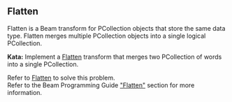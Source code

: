 <!--
  ~  Licensed to the Apache Software Foundation (ASF) under one
  ~  or more contributor license agreements.  See the NOTICE file
  ~  distributed with this work for additional information
  ~  regarding copyright ownership.  The ASF licenses this file
  ~  to you under the Apache License, Version 2.0 (the
  ~  "License"); you may not use this file except in compliance
  ~  with the License.  You may obtain a copy of the License at
  ~
  ~      http://www.apache.org/licenses/LICENSE-2.0
  ~
  ~  Unless required by applicable law or agreed to in writing, software
  ~  distributed under the License is distributed on an "AS IS" BASIS,
  ~  WITHOUT WARRANTIES OR CONDITIONS OF ANY KIND, either express or implied.
  ~  See the License for the specific language governing permissions and
  ~  limitations under the License.
  -->

Flatten
-------

Flatten is a Beam transform for PCollection objects that store the same data type. Flatten merges
multiple PCollection objects into a single logical PCollection.

**Kata:** Implement a
[Flatten](https://beam.apache.org/releases/pydoc/current/apache_beam.transforms.core.html#apache_beam.transforms.core.Flatten)
transform that merges two PCollection of words into a single PCollection.

<div class="hint">
  Refer to <a href="https://beam.apache.org/releases/pydoc/current/apache_beam.transforms.core.html#apache_beam.transforms.core.Flatten">
  Flatten</a> to solve this problem.
</div>

<div class="hint">
  Refer to the Beam Programming Guide
  <a href="https://beam.apache.org/documentation/programming-guide/#flatten">
    "Flatten"</a> section for more information.
</div>
